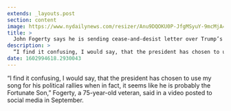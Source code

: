 ```yaml
--- 
extends: _layouts.post 
section: content 
image: https://www.nydailynews.com/resizer/Anu9DQOKU0P-JfgMSyuY-9mcMjA=/1200x0/right/top/cloudfront-us-east-1.images.arcpublishing.com/tronc/BTPWN5BQRBCKXKNL3ARITZKTGA.jpg 
title: > 
  John Fogerty says he is sending cease-and-desist letter over Trump’s use of ‘Fortunate Son’ 
description: > 
  “I find it confusing, I would say, that the president has chosen to use my song for his political rallies when in fact, it seems like he is probably the Fortunate Son,” Fogerty, a 75-year-old veteran, said in a video posted to social media in September. 
date: 1602994618.2930043 
--- 
```

“I find it confusing, I would say, that the president has chosen to use my song for his political rallies when in fact, it seems like he is probably the Fortunate Son,” Fogerty, a 75-year-old veteran, said in a video posted to social media in September.